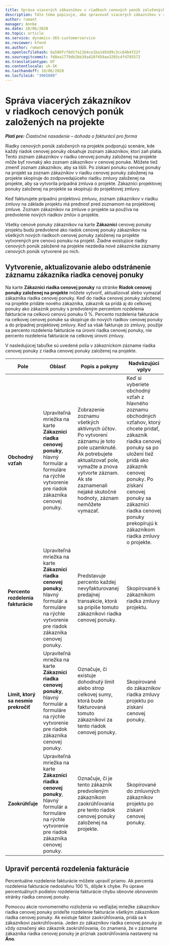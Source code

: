 ```yaml
---
title: Správa viacerých zákazníkov v riadkoch cenových ponúk založených na projekte
description: Táto téma popisuje, ako spravovať viacerých zákazníkov v riadkoch cenovej ponuky založenej na projekte.
author: rumant
manager: Annbe
ms.date: 10/06/2020
ms.topic: article
ms.service: dynamics-365-customerservice
ms.reviewer: kfend
ms.author: rumant
ms.openlocfilehash: 6a509fcf8d1fa11b4ce1ba1493d9c3cc64b4f22f
ms.sourcegitcommit: fd8ea1779db2bb39a428f459ae3293c4fd785572
ms.translationtype: HT
ms.contentlocale: sk-SK
ms.lasthandoff: 10/06/2020
ms.locfileid: "3965889"
---
```

# <a name="managing-multiple-customers-on-project-based-quote-lines"></a>Správa viacerých zákazníkov v riadkoch cenových ponúk založených na projekte

_**Platí pre:** Čiastočné nasadenie – dohoda o fakturácii pro forma_

Riadky cenových ponúk založených na projekte podporujú scenáre, kde každý riadok cenovej ponuky obsahuje zoznam zákazníkov, ktorí zaň platia. Tento zoznam zákazníkov v riadku cenovej ponuky založenej na projekte môže byť rovnaký ako zoznam zákazníkov v cenovej ponuke. Môžete tiež zmeniť zoznam zákazníkov, aby sa líšili. Po získaní ponuku cenovej ponuky na projekt sa zoznam zákazníkov v riadku cenovej ponuky založenej na projekte skopíruje do zodpovedajúceho riadku zmluvy založenej na projekte, aby sa vytvorila prípadná zmluva o projekte. Zákazníci projektovej ponuky založenej na projekte sa skopírujú do projektovej zmluvy.

Keď fakturujete prípadnú projektovú zmluvu, zoznam zákazníkov v riadku zmluvy na základe projektu má prednosť pred zoznamom na projektovej zmluve. Zoznam zákazníkov na zmluve o projekte sa používa na predvolenie nových riadkov zmlúv o projekte.

Všetky cenové ponuky zákazníkov na karte **Zákazníci** cenovej ponuky projektu budú predvolené ako riadok cenovej ponuky zákazníkov na všetkých nových riadkoch cenovej ponuky založenej na projekte vytvorených pre cenovú ponuku na projekt. Žiadne existujúce riadky cenových ponúk založené na projekte nezdedia nové zákaznícke záznamy cenových ponúk vytvorené po nich.

## <a name="create-update-or-delete-a-quote-line-customer-record"></a>Vytvorenie, aktualizovanie alebo odstránenie záznamu zákazníka riadka cenovej ponuky

Na karte **Zákazníci riadka cenovej ponuky** na stránke **Riadok cenovej ponuky založenej na projekte** môžete vytvoriť, aktualizovať alebo vymazať zákazníka riadka cenovej ponuky. Keď do riadka cenovej ponuky založenej na projekte pridáte nového zákazníka, zákazník sa pridá aj do celkovej ponuky ako zákazník ponuky s predvoleným percentom rozdelenia fakturácie na celkovú cenovú ponuku 0 %. Percento rozdelenia fakturácie na celkovej cenovej ponuke sa skopíruje do nových riadkov cenovej ponuky a do prípadnej projektovej zmluvy. Keď sa však fakturuje zo zmluvy, použije sa percento rozdelenia fakturácie na úrovni riadka cenovej ponuky, nie percento rozdelenia fakturácie na celkovej úrovni zmluvy. 

V nasledujúcej tabuľke sú uvedené polia v zákazníckom zázname riadka cenovej ponuky z riadka cenovej ponuky založenej na projekte.

| Pole | Oblasť | Popis a pokyny | Nadväzujúci vplyv |
| --- | --- | --- | --- |
| **Obchodný vzťah** | Upraviteľná mriežka na karte **Zákazníci riadka cenovej ponuky**, hlavný formulár a formuláre na rýchle vytvorenie pre riadok zákazníka cenovej ponuky. | Zobrazenie zoznamu všetkých aktívnych účtov. Po vytvorení záznamu je toto pole uzamknuté. Ak potrebujete aktualizovať pole, vymažte a znova vytvorte záznam. Ak ste zaznamenali nejaké skutočné hodnoty, záznam nemôžete vymazať. | Keď si vyberiete obchodný vzťah z hlavného zoznamu obchodných vzťahov, ktorý chcete pridať, zákazník riadka cenovej ponuky sa po uložení tiež pridá ako zákazník cenovej ponuky. Po získaní cenovej ponuky sa zákazníci riadka cenovej ponuky prekopírujú k zákazníkom riadka zmluvy o projekte. |
| **Percento rozdelenia fakturácie** | Upraviteľná mriežka na karte **Zákazníci riadka cenovej ponuky**, hlavný formulár a formuláre na rýchle vytvorenie pre riadok zákazníka cenovej ponuky. | Predstavuje percento každej nevyfakturovanej predajnej transakcie, ktorá sa pripíše tomuto zákazníkovi riadka cenovej ponuky. | Skopírované k zákazníkom riadka zmluvy projektu. |
| **Limit, ktorý sa nesmie prekročiť** | Upraviteľná mriežka na karte **Zákazníci riadka cenovej ponuky**, hlavný formulár a formuláre na rýchle vytvorenie pre riadok zákazníka cenovej ponuky. | Označuje, či existuje dohodnutý limit alebo strop celkovej sumy, ktorá bude fakturovaná tomuto zákazníkovi za tento riadok cenovej ponuky. | Skopírované do zákazníkov riadka zmluvy projektu po získaní cenovej ponuky. |
| **Zaokrúhľuje** | Upraviteľná mriežka na karte **Zákazníci riadka cenovej ponuky**, hlavný formulár a formuláre na rýchle vytvorenie pre riadok zákazníka cenovej ponuky. | Označuje, či je tento zákazník predvoleným zákazníkom zaokrúhľovania pre tento riadok cenovej ponuky založenej na projekte. | Skopírované do zmluvných zákazníkov projektu po získaní cenovej ponuky. |

## <a name="edit-billing-split-percentages"></a>Upraviť percentá rozdelenia fakturácie

Percentuálne rozdelenie fakturácie môžete upraviť priamo. Ak percentá rozdelenia fakturácie nedosiahnu 100 %, dôjde k chybe. Po úprave percentuálnych podielov rozdelenia fakturácie chybu obnovte obnovením stránky riadka cenovej ponuky.

Pomocou akcie rovnomerného rozloženia vo vedľajšej mriežke zákazníkov riadka cenovej ponuky prideľte rozdelenie fakturácie všetkým zákazníkom riadka cenovej ponuky. Ak existuje faktor zaokrúhľovania, pridá sa k zákazníkovi zaokrúhľovania. Jeden zo zákazníkov riadka cenovej ponuky je vždy označený ako zákazník zaokrúhľovania, čo znamená, že v zázname zákazníka riadka cenovej ponuky je príznak zaokrúhľovania nastavený na **Áno**. 
